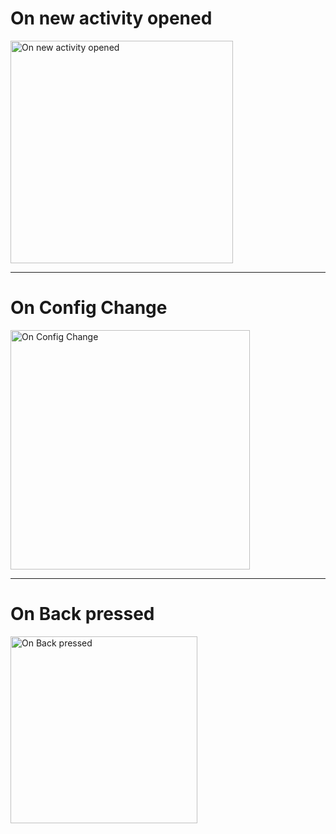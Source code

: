# On new activity opened

<img width="356" alt="On new activity opened" src="https://github.com/NohaSamir/ActivityLifecycleApplication/assets/25500250/cac68754-781e-4d8e-8ccf-7076ae17d27f">

---

# On Config Change

<img width="383" alt="On Config Change" src="https://github.com/NohaSamir/ActivityLifecycleApplication/assets/25500250/0e532ff1-5941-457c-9b66-54fbe3dc3dec">

---
# On Back pressed

<img width="299" alt="On Back pressed" src="https://github.com/NohaSamir/ActivityLifecycleApplication/assets/25500250/5760923b-d996-409e-8e79-250a71948e89">
